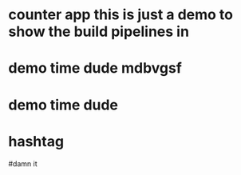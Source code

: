 # counter app this is just a demo to show the build pipelines in 
# demo time dude mdbvgsf
# demo time dude
# hashtag
#damn it

